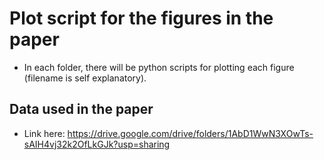 # Plot script for the figures in the paper

* In each folder, there will be python scripts for plotting each figure (filename is self explanatory).  

## Data used in the paper
* Link here: https://drive.google.com/drive/folders/1AbD1WwN3XOwTs-sAIH4vj32k2OfLkGJk?usp=sharing

